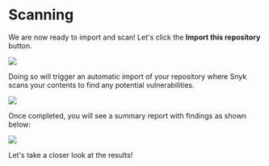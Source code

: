 # Scanning

We are now ready to import and scan! Let's click the **Import this repository** button.

![](https://partner-workshop-assets.s3.us-east-2.amazonaws.com/snyk-sec-14.png)

Doing so will trigger an automatic import of your repository where Snyk scans your contents to find any potential vulnerabilities.

![](https://partner-workshop-assets.s3.us-east-2.amazonaws.com/snyk-sec-08.gif)

Once completed, you will see a summary report with findings as shown below:

![](https://partner-workshop-assets.s3.us-east-2.amazonaws.com/snyk-sec-16.png)

Let's take a closer look at the results!

